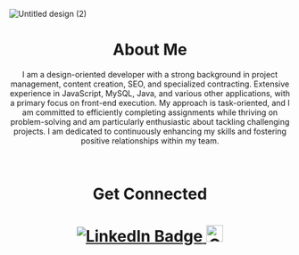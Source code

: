 
  ![Untitled design (2)](https://github.com/emilysmendes/emilysmendes/assets/134442427/50781dcf-f832-4386-b13f-832a986a09f9)


<div align= "center">
  <h1>About Me</h1>

  I am a design-oriented developer with a strong background in project management, content creation, SEO, and specialized contracting. Extensive experience in JavaScript, MySQL, Java, and various other applications, with a primary focus on front-end execution. My approach is task-oriented, and I am committed to efficiently completing assignments while thriving on problem-solving and am particularly enthusiastic about tackling challenging projects. I am dedicated to continuously enhancing my skills and fostering positive relationships within my team.
</div>
<br>
<h1 align="center"> Get Connected <h1>
<div id="badges" align="center">
  <a href="https://www.linkedin.com/in/emilysvetcos/">
    <img src="https://img.shields.io/badge/LinkedIn-blue?style=for-the-badge&logo=linkedin&logoColor=white" alt="LinkedIn Badge"/>
  </a>
  <a href="mailto:emilysvetcos@gmail.com">
    <img width="30" height="30" src="https://react.email/static/icons/gmail.svg" alt="GMAIL icon"/>

</div>



